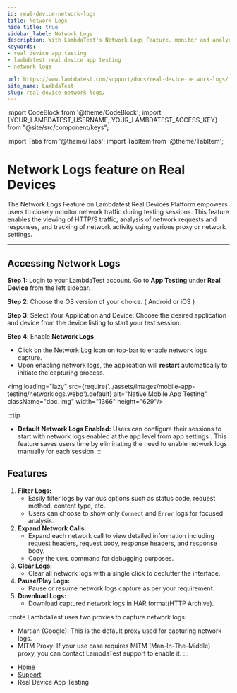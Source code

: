 ```yaml
---
id: real-device-network-logs
title: Network Logs
hide_title: true
sidebar_label: Network Logs
description: With LambdaTest's Network Logs Feature, monitor and analyze network traffic in real-time during your testing sessions. Gain insights into HTTP/S traffic, track network requests and responses, and customize monitoring settings using different proxy or network configurations.
keywords:
- real device app testing 
- lambdatest real device app testing
- network logs

url: https://www.lambdatest.com/support/docs/real-device-network-logs/
site_name: LambdaTest
slug: real-device-network-logs/
---
```


import CodeBlock from '@theme/CodeBlock';
import {YOUR_LAMBDATEST_USERNAME, YOUR_LAMBDATEST_ACCESS_KEY} from "@site/src/component/keys";

import Tabs from '@theme/Tabs';
import TabItem from '@theme/TabItem';

<script type="application/ld+json"
      dangerouslySetInnerHTML={{ __html: JSON.stringify({
       "@context": "https://schema.org",
        "@type": "BreadcrumbList",
        "itemListElement": [{
          "@type": "ListItem",
          "position": 1,
          "name": "LambdaTest",
          "item": "https://www.lambdatest.com"
        },{
          "@type": "ListItem",
          "position": 2,
          "name": "Support",
          "item": "https://www.lambdatest.com/support/docs/"
        },{
          "@type": "ListItem",
          "position": 3,
          "name": "Native Mobile App Testing",
          "item": "https://www.lambdatest.com/support/docs/real-device-network-logs/"
        }]
      })
    }}
></script>

# Network Logs feature on Real Devices

The Network Logs Feature on Lambdatest Real Devices Platform empowers users to closely monitor network traffic during testing sessions. This feature enables the viewing of HTTP/S traffic, analysis of network requests and responses, and tracking of network activity using various proxy or network settings.

***

## Accessing Network Logs

**Step 1:** Login to your LambdaTest account. Go to **App Testing** under **Real Device** from the left sidebar.

**Step 2**: Choose the OS version of your choice. ( Android or iOS )

**Step 3**: Select Your Application and Device: Choose the desired application and device from the device listing to start your test session.

**Step 4**: Enable **Network Logs**
- Click on the Network Log icon on top-bar to enable network logs capture.
- Upon enabling network logs, the application will **restart** automatically to initiate the capturing process.

<img loading="lazy" src={require('../assets/images/mobile-app-testing/networklogs.webp').default} alt="Native Mobile App Testing"  className="doc_img" width="1366" height="629"/>

:::tip 
- **Default Network Logs Enabled:** Users can configure their sessions to start with network logs enabled at the app level from app settings . This feature saves users time by eliminating the need to enable network logs manually for each session.
:::

## Features 

1. **Filter Logs:**
   - Easily filter logs by various options such as status code, request method, content type, etc.
   - Users can choose to show only `Connect` and `Error` logs for focused analysis.
2. **Expand Network Calls:**
   - Expand each network call to view detailed information including request headers, request body, response headers, and response body. 
   - Copy the `CURL` command for debugging purposes.
3. **Clear Logs:**
   - Clear all network logs with a single click to declutter the interface.
4. **Pause/Play Logs:**
   - Pause or resume network logs capture as per your requirement.
5. **Download Logs:**
   - Download captured network logs in HAR format(HTTP Archive).




:::note
LambdaTest uses two proxies to capture network logs:
- Martian (Google): This is the default proxy used for capturing network logs.
- MITM Proxy: If your use case requires MITM (Man-In-The-Middle) proxy, you can contact LambdaTest support to enable it.
:::




<nav aria-label="breadcrumbs">
  <ul className="breadcrumbs">
    <li className="breadcrumbs__item">
      <a className="breadcrumbs__link" href="https://www.lambdatest.com">
        Home
      </a>
    </li>
    <li className="breadcrumbs__item">
      <a className="breadcrumbs__link" target="_self" href="https://www.lambdatest.com/support/docs/">
        Support
      </a>
    </li>
    <li className="breadcrumbs__item breadcrumbs__item--active">
      <span className="breadcrumbs__link">
        Real Device App Testing
      </span>
    </li>
  </ul>
</nav>